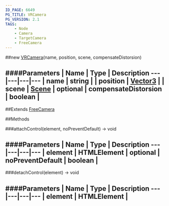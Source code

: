 ```yaml
---
ID_PAGE: 6649
PG_TITLE: VRCamera
PG_VERSION: 2.1
TAGS:
    - Node
    - Camera
    - TargetCamera
    - FreeCamera
---
```

##new [VRCamera](page.php?p=6649)(name, position, scene, compensateDistorsion)

####Parameters
 | Name | Type | Description
---|---|---|---
 | name | string | 
 | position | [Vector3](page.php?p=6751) | 
 | scene | [Scene](page.php?p=6662) | 
optional | compensateDistorsion | boolean | 
---

##Extends
 [FreeCamera](page.php?p=6638)


##Methods

###attachControl(element, noPreventDefault) &rarr; void

####Parameters
 | Name | Type | Description
---|---|---|---
 | element | HTMLElement | 
optional | noPreventDefault | boolean | 
---

###detachControl(element) &rarr; void

####Parameters
 | Name | Type | Description
---|---|---|---
 | element | HTMLElement | 
---
